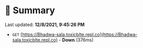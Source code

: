 # 📖 Summary
Last updated: **12/8/2021, 9:45:26 PM**

- `GET` [https://Bhadwa-sala.toxicblte.repl.co](https://Bhadwa-sala.toxicblte.repl.co) - **Down** (376ms)
